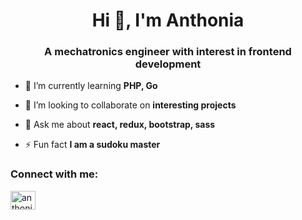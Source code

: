 <h1 align="center">Hi 👋, I'm Anthonia</h1>
<h3 align="center">A mechatronics engineer with interest in frontend development</h3>

- 🌱 I’m currently learning **PHP, Go**

- 👯 I’m looking to collaborate on **interesting projects**

- 💬 Ask me about **react, redux, bootstrap, sass**

- ⚡ Fun fact **I am a sudoku master**

<h3 align="left">Connect with me:</h3>
<p align="left">
<a href="https://linkedin.com/in/anthonia ologbosere" target="blank"><img align="center" src="https://raw.githubusercontent.com/rahuldkjain/github-profile-readme-generator/master/src/images/icons/Social/linked-in-alt.svg" alt="anthonia ologbosere" height="30" width="40" /></a>
</p>

